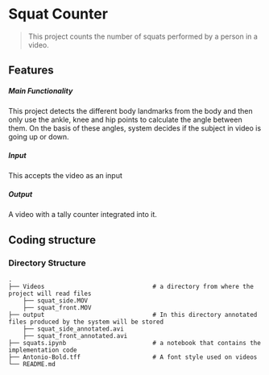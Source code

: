 # Squat Counter
> This project counts the number of squats performed by a person in a video.

## Features
##### Main Functionality
This project detects the different body landmarks from the body and then only use the ankle, knee and hip points to calculate the angle between them. On the basis of these angles, system decides if the subject in video is going up or down. 

##### Input
This accepts the video as an input

##### Output
A video with a tally counter integrated into it.

## Coding structure



### Directory Structure

    .
    ├── Videos                              # a directory from where the project will read files
        ├── squat_side.MOV
        ├── squat_front.MOV
    ├── output                              # In this directory annotated files produced by the system will be stored
        ├── squat_side_annotated.avi
        ├── squat_front_annotated.avi
    ├── squats.ipynb                        # a notebook that contains the implementation code
    ├── Antonio-Bold.tff                    # A font style used on videos  
    └── README.md
